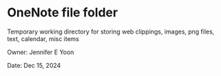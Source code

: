 # OneNote file folder  
Temporary working directory for storing web clippings, images, png files, text, calendar, misc items  

Owner: Jennifer E Yoon  

Date:   Dec 15, 2024


